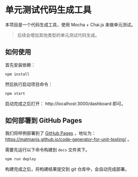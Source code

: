 # 单元测试代码生成工具

本项目是一个代码生成工具，使用 Mocha + Chai.js 来做单元测试。

> 后续会增加其他类型的单元测试代码生成。

## 如何使用

首先安装依赖：

```bash
npm install
```

然后执行启动项目命令：

```bash
npm start
```

启动完成之后打开： http://localhost:3000/dashboard 即可。

## 如何部署到 GitHub Pages 

我们将样例部署到了 [GitHub Pages](https://pages.github.com/) ，地址为： https://matmanjs.github.io/code-generator-for-unit-testing/ 。

需要先运行以下命令构建到 `docs` 文件夹下。

```bash
npm run deploy
```

构建完成之后，将构建结果提交到 git 仓库中，会自动完成部署。